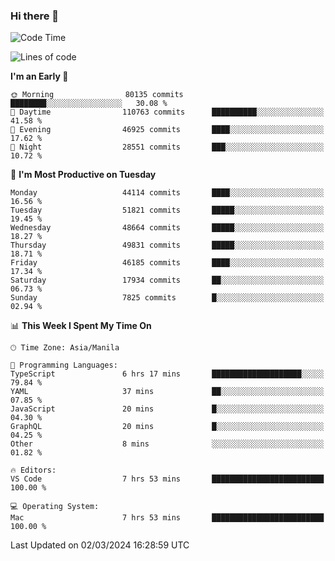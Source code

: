 ### Hi there 👋

<!--START_SECTION:waka-->
![Code Time](http://img.shields.io/badge/Code%20Time-4%2C916%20hrs%2053%20mins-blue)

![Lines of code](https://img.shields.io/badge/From%20Hello%20World%20I%27ve%20Written-117.2%20million%20lines%20of%20code-blue)

**I'm an Early 🐤** 

```text
🌞 Morning                80135 commits       ████████░░░░░░░░░░░░░░░░░   30.08 % 
🌆 Daytime                110763 commits      ██████████░░░░░░░░░░░░░░░   41.58 % 
🌃 Evening                46925 commits       ████░░░░░░░░░░░░░░░░░░░░░   17.62 % 
🌙 Night                  28551 commits       ███░░░░░░░░░░░░░░░░░░░░░░   10.72 % 
```
📅 **I'm Most Productive on Tuesday** 

```text
Monday                   44114 commits       ████░░░░░░░░░░░░░░░░░░░░░   16.56 % 
Tuesday                  51821 commits       █████░░░░░░░░░░░░░░░░░░░░   19.45 % 
Wednesday                48664 commits       █████░░░░░░░░░░░░░░░░░░░░   18.27 % 
Thursday                 49831 commits       █████░░░░░░░░░░░░░░░░░░░░   18.71 % 
Friday                   46185 commits       ████░░░░░░░░░░░░░░░░░░░░░   17.34 % 
Saturday                 17934 commits       ██░░░░░░░░░░░░░░░░░░░░░░░   06.73 % 
Sunday                   7825 commits        █░░░░░░░░░░░░░░░░░░░░░░░░   02.94 % 
```


📊 **This Week I Spent My Time On** 

```text
🕑︎ Time Zone: Asia/Manila

💬 Programming Languages: 
TypeScript               6 hrs 17 mins       ████████████████████░░░░░   79.84 % 
YAML                     37 mins             ██░░░░░░░░░░░░░░░░░░░░░░░   07.85 % 
JavaScript               20 mins             █░░░░░░░░░░░░░░░░░░░░░░░░   04.30 % 
GraphQL                  20 mins             █░░░░░░░░░░░░░░░░░░░░░░░░   04.25 % 
Other                    8 mins              ░░░░░░░░░░░░░░░░░░░░░░░░░   01.82 % 

🔥 Editors: 
VS Code                  7 hrs 53 mins       █████████████████████████   100.00 % 

💻 Operating System: 
Mac                      7 hrs 53 mins       █████████████████████████   100.00 % 
```


 Last Updated on 02/03/2024 16:28:59 UTC
<!--END_SECTION:waka-->


<!--
**rad182/rad182** is a ✨ _special_ ✨ repository because its `README.md` (this file) appears on your GitHub profile.

Here are some ideas to get you started:

- 🔭 I’m currently working on ...
- 🌱 I’m currently learning ...
- 👯 I’m looking to collaborate on ...
- 🤔 I’m looking for help with ...
- 💬 Ask me about ...
- 📫 How to reach me: ...
- 😄 Pronouns: ...
- ⚡ Fun fact: ...
-->
